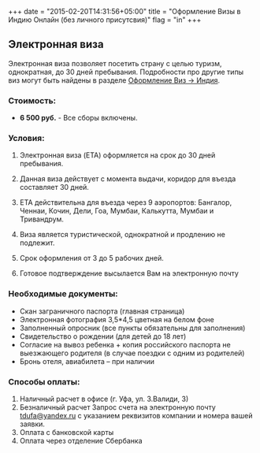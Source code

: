 +++
date = "2015-02-20T14:31:56+05:00"
title = "Оформление Визы в Индию Онлайн (без личного присутсвия)"
flag = "in"
+++


## Электронная виза
Электронная виза позволяет посетить страну с целью туризм, однократная, до 30 дней пребывания. 
Подробности про другие типы виз могут быть найдены в разделе [Оформление Виз -> Индия](/countries/india).


### Стоимость: 

* **6 500 руб.** - Все сборы включены.


### Условия:

1. Электронная виза (ETA) оформляется на срок до 30 дней пребывания.

2. Данная виза действует с момента выдачи, коридор для въезда составляет 30 дней.

3. ETA действительна для въезда через 9 аэропортов: Бангалор, Ченнаи, Кочин, Дели, Гоа, Мумбаи, Калькутта, Мумбаи и Тривандрум.

4. Виза является туристической, однократной и продлению не подлежит.

5. Срок оформления от 3 до 5 рабочих дней.

6. Готовое подтверждение высылается Вам на электронную почту


### Необходимые документы:

* Скан заграничного паспорта (главная страница)
* Электронная фотография 3,5*4,5 цветная на белом фоне
* Заполненный опросник (все пункты обязательны для заполнения)
* Свидетельство о рождении (для детей до 18 лет)
* Согласие на вывоз ребенка + копия российского паспорта не выезжающего родителя (в случае поездки с одним из родителей)
* Бронь отеля, авиабилета – при наличии


### Способы оплаты:

1. Наличный расчет в офисе (г. Уфа, ул. З.Валиди, 3)
2. Безналичный расчет
Запрос счета на электронную почту tdufa@yandex.ru  с указанием реквизитов компании и номера вашей заявки.
3. Оплата с банковской карты
4. Оплата через отделение Сбербанка
